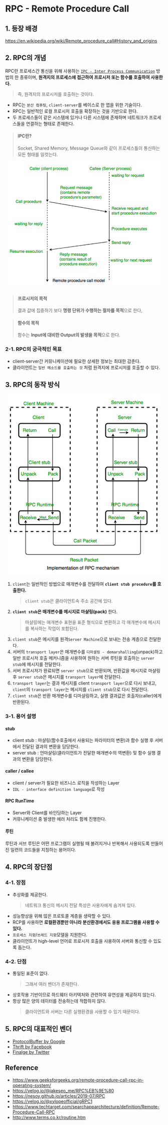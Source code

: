 # RPC - Remote Procedure Call

## 1.  등장 배경
https://en.wikipedia.org/wiki/Remote_procedure_call#History_and_origins

## 2. RPC의 개념
RPC란 프로세스간 통신을 위해 사용하는 [`IPC - Inter Process Communication`](/cs/ipc.md) 방법의 한 종류이며, 
**원격지의 프로세스에 접근하여 프로시저 또는 함수를 호출하여 사용한다.**
> 즉, 원격지의 프로시저를 호출하는 것이다.

- RPC는 `분산 컴퓨팅`, `client-server`를 베이스로 한 앱을 위한 기술이다.
- RPC는 일반적인 로컬 프로시저 호출을 확장하는 것을 기반으로 한다.
- 두 프로세스들이 같은 시스템에 있거나 다른 시스템에 존재하며 네트워크가 프로세스들을 연결하는 형태로 존재한다.

> #### IPC란? 
> Socket, Shared Memory, Message Queue와 같이 프로세스틀이 통신하는 모든 형태를 일컷는다.

<img src="img/rpc-processe.png">

> #### 프로시저의 목적
> 결과 값에 집중하기 보다 **명령 단위가 수행하는 절차를 목적**으로 한다,

> #### 함수의 목적
> 함수는 **Input에 대비한 Output의 발생을 목적**으로 한다.

### 2-1. RPC의 궁극적인 목표
- client-server간 커뮤니케이션에 필요한 상세한 정보는 최대한 감춘다.
- 클라이언트는 `일반 메소드를 호출하는 것` 처럼 원격지에 프로시저를 호출할 수 있다.

## 3. RPC의 동작 방식
<img width=600 src="img/rpc-mechanism.png">

1. `client`는 일반적인 방법으로 매개변수를 전달하여 **`client stub procedure`를 호출한다.**
   > `client stub`은 클라이언트속 주소 공간에 있다.
2. **`client stub`은 매개변수를 메시지로 마샬링(pack)** 한다. 
   > 마샬링에는 매개변수 표현을 표준 형식으로 변환하고 각 매개변수에 메시지를 복사하는 작업이 포함된다.
3. `client stub`은 메시지를 원격`Server Machine`으로 보내는 전송 계층으로 전달한다.
4. 서버의 `transport layer`은 매개변수를 `디마셜링 - demarshalling`(unpack)하고 일반 프로시저 호출 메커니즘을 사용하여 원하는 서버 루틴을 호출하는 `server stub`에 메시지를 전달한다.  
5. 서버 프로시저가 완료되면 `server stub`으로 반환되며, 반환값을 메시지로 마샬링후 `server stub`은 메시지를 `transport layer`에 전달한다.
6. `transport layer`는 결과 메시지를 client `transport layer`으로 다시 보내고, `client`의 `transport layer`는 메시지를 `client stub`으로 다시 전달한다.
7. `client stub`은 반환 매개변수를 디마샬링하고, 실행 결과값은 호출자(caller)에게 반환된다.

### 3-1. 용어 설명
#### stub
- client stub : 마샬링(함수호출에서 사용되는 파라미터의 변환)과 함수 실행 후 서버에서 전달된 결과의 변환을 담당한다.
- server stub : 언마샬링(클라이언트가 전달한 매개변수의 역변환) 및 함수 실행 결과의 변환을 담당한다.

#### caller / callee
- client / server가 필요한 비즈니스 로직을 작성하는 Layer
- `IDL - interface definition language`로 작성

#### RPC RunTime
- Server와 Client를 바인딩하는 Layer
- 커뮤니케이션 중 발생한 에러 처리도 함께 진행한다.

#### 루틴
루틴과 서브 루틴은 어떤 프로그램이 실행될 때 불려지거나 반복해서 사용되도록 만들어진 일련의 코드들을 지칭하는 용어이다.

## 4. RPC의 장단점
### 4-1. 장점
- 추상화를 제공한다.
  > 네트워크 통신의 메시지 전달 특성은 사용자에게 숨겨져 있다.
- 성능향상을 위해 많은 프로토콜 계층을 생략할 수 있다.
- RCP를 사용하면 **로컬환경뿐만 아니라 분산환경에서도 응용 프로그램을 사용할 수 있다.**
- `프로세스 지향`/`쓰레드 지향`모델을 지원한다.
- 클라이언트가 high-level 언어로 프로시저 호출을 사용하여 서버와 통신할 수 있도록 돕는다.

### 4-2. 단점
- 통일된 표준이 없다.
  > 그래서 여러 벤더가 존재한다.
- 상호작용 기반이므로 하드웨터 아키텍처와 관련하여 유연성을 제공하지 않는다.
- 항상 많은 양의 데이터를 전송하는데 적합하지 않다.
  > 클라이언트와 서버는 다른 실행환경을 사용할 수 있기 때문이다.


## 5. RPC의 대표적인 벤더
- [ProtocolBuffer by Google](https://developers.google.com/protocol-buffers/)
- [Thrift by Facebook](https://thrift.apache.org/)
- [Finalge by Twitter](https://twitter.github.io/finagle/)

## Reference
- https://www.geeksforgeeks.org/remote-procedure-call-rpc-in-operating-system/
- https://velog.io/@jakeseo_me/RPC%EB%9E%80
- https://nesoy.github.io/articles/2019-07/RPC
- https://velog.io/@xylopeofficial/gRPC1
- https://www.techtarget.com/searchapparchitecture/definition/Remote-Procedure-Call-RPC
- http://www.terms.co.kr/routine.htm